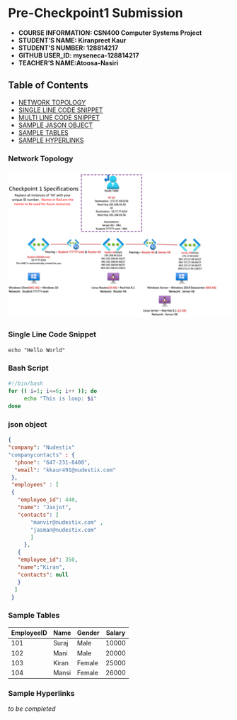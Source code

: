 # Pre-Checkpoint1 Submission 

- **COURSE INFORMATION: CSN400 Computer Systems Project**
- **STUDENT’S NAME: Kiranpreet Kaur**
- **STUDENT'S NUMBER: 128814217**
- **GITHUB USER_ID: myseneca-128814217**
- **TEACHER’S NAME:Atoosa-Nasiri** 


## Table of Contents
- [NETWORK TOPOLOGY](#network-topology)
- [SINGLE LINE CODE SNIPPET](#single-line-code-snippet)
- [MULTI LINE CODE SNIPPET](#multi-line-code-snippet)
- [SAMPLE JASON OBJECT](#sample-jason-object)
- [SAMPLE TABLES](#sample-tables)
- [SAMPLE HYPERLINKS](#sample-hyperlinks)

### Network Topology
<img src="../checkpoint1-diagram.png"
     alt="Network topology image not found"
     style="float; left; margin-right: 10px;" />


### Single Line Code Snippet
`echo "Hello World"`


### Bash Script
```bash
#!/bin/bash
for (( i=1; i<=6; i++ )); do
     echo "This is loop: $i"
done
```

### json object
```json
{
"company": "Nudestix"
"companycontacts" : {
  "phone": "647-231-8400",
  "email": "kkaur491@nudestix.com"
 },
 "employees" : [
 {
   "employee_id": 440,
   "name": "Jasjot",
   "contacts": [
       "manvir@nudestix.com" ,
       "jasman@nudestix.com"
       ]
     },
   {
   "employee_id": 350,
   "name":"Kiran",
   "contacts": null
   }
  ]
 }
 ```
  


### Sample Tables
**EmployeeID** | **Name** | **Gender** | **Salary**
--- | --- | --- | ---
101 | Suraj | Male | 10000
102 | Mani | Male | 20000
103 | Kiran | Female | 25000
104 | Mansi | Female | 26000



### Sample Hyperlinks
_to be completed_



